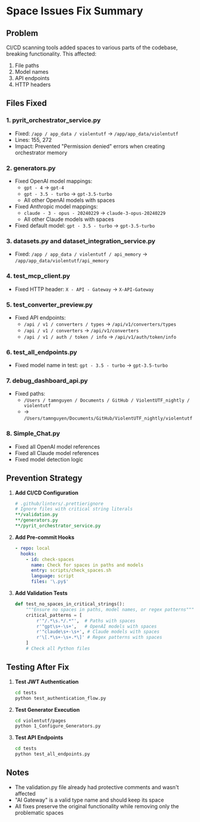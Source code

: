 # Space Issues Fix Summary

## Problem
CI/CD scanning tools added spaces to various parts of the codebase, breaking functionality. This affected:
1. File paths
2. Model names
3. API endpoints
4. HTTP headers

## Files Fixed

### 1. **pyrit_orchestrator_service.py**
- Fixed: `/app / app_data / violentutf` → `/app/app_data/violentutf`
- Lines: 155, 272
- Impact: Prevented "Permission denied" errors when creating orchestrator memory

### 2. **generators.py**
- Fixed OpenAI model mappings:
  - `gpt - 4` → `gpt-4`
  - `gpt - 3.5 - turbo` → `gpt-3.5-turbo`
  - All other OpenAI models with spaces
- Fixed Anthropic model mappings:
  - `claude - 3 - opus - 20240229` → `claude-3-opus-20240229`
  - All other Claude models with spaces
- Fixed default model: `gpt - 3.5 - turbo` → `gpt-3.5-turbo`

### 3. **datasets.py** and **dataset_integration_service.py**
- Fixed: `/app / app_data / violentutf / api_memory` → `/app/app_data/violentutf/api_memory`

### 4. **test_mcp_client.py**
- Fixed HTTP header: `X - API - Gateway` → `X-API-Gateway`

### 5. **test_converter_preview.py**
- Fixed API endpoints:
  - `/api / v1 / converters / types` → `/api/v1/converters/types`
  - `/api / v1 / converters` → `/api/v1/converters`
  - `/api / v1 / auth / token / info` → `/api/v1/auth/token/info`

### 6. **test_all_endpoints.py**
- Fixed model name in test: `gpt - 3.5 - turbo` → `gpt-3.5-turbo`

### 7. **debug_dashboard_api.py**
- Fixed paths:
  - `/Users / tamnguyen / Documents / GitHub / ViolentUTF_nightly / violentutf`
  - → `/Users/tamnguyen/Documents/GitHub/ViolentUTF_nightly/violentutf`

### 8. **Simple_Chat.py**
- Fixed all OpenAI model references
- Fixed all Claude model references
- Fixed model detection logic

## Prevention Strategy

1. **Add CI/CD Configuration**
   ```yaml
   # .github/linters/.prettierignore
   # Ignore files with critical string literals
   **/validation.py
   **/generators.py
   **/pyrit_orchestrator_service.py
   ```

2. **Add Pre-commit Hooks**
   ```yaml
   - repo: local
     hooks:
       - id: check-spaces
         name: Check for spaces in paths and models
         entry: scripts/check_spaces.sh
         language: script
         files: '\.py$'
   ```

3. **Add Validation Tests**
   ```python
   def test_no_spaces_in_critical_strings():
       """Ensure no spaces in paths, model names, or regex patterns"""
       critical_patterns = [
           r'"/.*\s.*/.*"',  # Paths with spaces
           r'"gpt\s+-\s+',   # OpenAI models with spaces
           r'"claude\s+-\s+', # Claude models with spaces
           r'\[.*\s+-\s+.*\]' # Regex patterns with spaces
       ]
       # Check all Python files
   ```

## Testing After Fix

1. **Test JWT Authentication**
   ```bash
   cd tests
   python test_authentication_flow.py
   ```

2. **Test Generator Execution**
   ```bash
   cd violentutf/pages
   python 1_Configure_Generators.py
   ```

3. **Test API Endpoints**
   ```bash
   cd tests
   python test_all_endpoints.py
   ```

## Notes
- The validation.py file already had protective comments and wasn't affected
- "AI Gateway" is a valid type name and should keep its space
- All fixes preserve the original functionality while removing only the problematic spaces